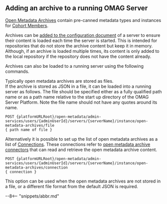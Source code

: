 <!-- SPDX-License-Identifier: CC-BY-4.0 -->
<!-- Copyright Contributors to the Egeria project. -->


## Adding an archive to a running OMAG Server

[Open Metadata Archives](../../../../open-metadata-resources/open-metadata-archives)
contain pre-canned metadata types and instances for [Cohort Members](../concepts/cohort-member.md).

Archives can be
[added to the configuration document](configuring-the-startup-archives.md) of a server
to ensure their content is loaded each time the server is started.  This is intended for
repositories that do not store the archive content but keep it in memory.
Although, if an archive is loaded multiple times, its content is only added to the local repository
if the repository does not have the content already.

Archives can also be loaded to a running server using the following commands.

Typically open metadata archives are stored as files.  
If the archive is stored as JSON in a file, it can be loaded into a running server
as follows.
The file should be specified either as a fully qualified path name
or as a path name relative to the start up directory of the OMAG Server Platform.
Note the file name should not have any quotes around its name.

```
POST {platformURLRoot}/open-metadata/admin-services/users/{adminUserId}/servers/{serverName}/instance/open-metadata-archives/file
{ path name of file }
```

Alternatively it is possible to set up the list of open metadata archives as a list of
[Connections](../../../frameworks/open-connector-framework/docs/concepts/connection.md).
These connections refer to
[open metadata archive connectors](../../../repository-services/docs/component-descriptions/connectors/open-metadata-archive-store-connector.md)
that can read and retrieve the open metadata archive content.

```
POST {platformURLRoot}/open-metadata/admin-services/users/{adminUserId}/servers/{serverName}/instance/open-metadata-archives/connection
{ connection }
```

This option can be used when the open metadata archives are not stored in a file, or a different
file format from the default JSON is required.



--8<-- "snippets/abbr.md"